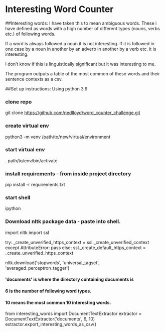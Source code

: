 # Interesting Word Counter


##Interesting words: 
I have taken this to mean ambiguous words. These i have defined as words with a high number of different types (nouns, verbs etc.) of following words.

If a word is always followed a noun it is not interesting.  If it is followed in one case by a noun in another by an adverb in another by a verb etc. it is interesting. 

I don’t know if this is linguistically significant but it was interesting to me.  

The program outputs a table of the most common of these words and their sentence contexts as a csv.  


##Set up instructions:
Using python 3.9
### clone repo
git clone https://github.com/nedlloyd/word_counter_challenge.git
### create virtual env
python3 -m venv /path/to/new/virtual/environment
### start virtual env
. path/to/env/bin/activate
### install requirements - from inside project directory
pip install -r requirements.txt
### start shell
ipython
### Download nltk package data - paste into shell. 
import nltk
import ssl

try:
    _create_unverified_https_context = ssl._create_unverified_context
except AttributeError:
    pass
else:
    ssl._create_default_https_context = _create_unverified_https_context

nltk.download('stopwords', 'universal_tagset', 'averaged_perceptron_tagger')

#### 'documents' is where the directory containing documents is
#### 6 is the number of following word types. 
#### 10 means the most common 10 interesting words.
from interesting_words import DocumentTextExtractor
extractor = DocumentTextExtractor('documents', 6, 10)
extractor.export_interesting_words_as_csv()


